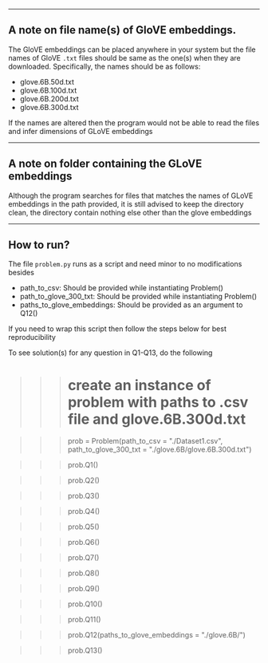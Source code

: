 -------------------------------------------
A note on file name(s) of GloVE embeddings.
-------------------------------------------

The GloVE embeddings can be placed anywhere in your system but the file names of GloVE `.txt` files should be same as
the one(s) when they are downloaded. Specifically, the names should be as follows:
  * glove.6B.50d.txt
  * glove.6B.100d.txt
  * glove.6B.200d.txt
  * glove.6B.300d.txt

If the names are altered then the program would not be able to read the files and infer dimensions of GLoVE embeddings

--------------------------------------------------
A note on folder containing the GLoVE embeddings
--------------------------------------------------
Although the program searches for files that matches the names of GLoVE embeddings in the path provided, it is still advised to keep the directory clean,
the directory contain nothing else other than the glove embeddings

-------------------------------------------
How to run?
-------------------------------------------
The file `problem.py` runs as a script and need minor to no modifications besides
  * path_to_csv: Should be provided while instantiating Problem()
  * path_to_glove_300_txt: Should be provided while instantiating Problem()
  * paths_to_glove_embeddings: Should be provided as an argument to Q12()

If you need to wrap this script then follow the steps below for best reproducibility

To see solution(s) for any question in Q1-Q13, do the following
  >>> # create an instance of problem with paths to .csv file and glove.6B.300d.txt
 
  >>> prob = Problem(path_to_csv = "./Dataset1.csv", path_to_glove_300_txt = "./glove.6B/glove.6B.300d.txt")
 
  >>> prob.Q1()
 
  >>> prob.Q2()
 
  >>> prob.Q3()

  >>> prob.Q4()

  >>> prob.Q5()

  >>> prob.Q6()

  >>> prob.Q7()
 
  >>> prob.Q8()

  >>> prob.Q9()
 
  >>> prob.Q10()

  >>> prob.Q11()

  >>> prob.Q12(paths_to_glove_embeddings = "./glove.6B/")

  >>> prob.Q13()
